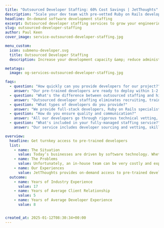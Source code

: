```yaml
---
title: "Outsourced Developer Staffing: 60% Cost Savings | JetThoughts"
description: "Scale your dev team with pre-vetted Ruby on Rails developers. Reduce hiring costs by 60%, start in 2 weeks. 5+ year avg client relationships. Get staffing quote."
headline: On-demand software development staffing
excerpt: Outsourced developer staffing services to grow your engineering team 60% faster. Eliminate recruiting, training, and payroll costs with our pre-vetted developer staffing solutions and Ruby on Rails specialists ready to deploy in weeks.
slug: outsourced-developer-staffing
author: Paul Keen
cover_image: service-outsourced-developer-staffing.jpg

menu_custom:
  icon: submenu-developer.svg
  title: Outsourced Developer Staffing
  description: Increase your development capacity &amp; reduce administrative workloads with pre-trained engineers that are ready to deploy within weeks.

metatags:
  image: og-services-outsourced-developer-staffing.jpg

faqs:
  - question: "How quickly can you provide developers for our project?"
    answer: "Our pre-trained developers are ready to deploy within 1-2 weeks. We maintain a pool of vetted developers with various skill sets, so we can quickly match you with developers who have the right experience for your project needs and technical requirements."
  - question: "What's the difference between outsourced staffing and hiring full-time developers?"
    answer: "Outsourced developer staffing eliminates recruiting, training, payroll, and HR administration costs. You get immediate access to pre-vetted talent without long hiring processes, onboarding time, or administrative overhead. You can scale up or down based on project needs without long-term commitments."
  - question: "What types of developers do you provide?"
    answer: "We provide full-stack developers, Ruby on Rails specialists, React and frontend developers, mobile developers (iOS/Android), DevOps engineers, QA engineers, and UI/UX designers. All developers have 3+ years of experience and are vetted for both technical skills and communication abilities."
  - question: "How do you ensure quality and communication?"
    answer: "All our developers go through rigorous technical vetting, English proficiency testing, and cultural fit assessment. They follow agile development practices, provide regular progress updates, participate in daily standups, and integrate seamlessly with your existing team and workflows."
  - question: "What's included in your fully-managed staffing service?"
    answer: "Our service includes developer sourcing and vetting, skills assessment and matching, onboarding and training, project management oversight, performance monitoring, payroll and benefits administration, and ongoing support. You focus on your product while we handle all staffing complexities. For comprehensive team leadership, consider pairing with our [fractional CTO services](/services/fractional-cto/), and for finding the right long-term hires, our [technical talent recruiting](/services/talent-recruiting-training/) service offers permanent placement solutions."

overview:
  headline: Get turnkey access to pre-trained developers
  list:
    - name: The Situation
      value: Today’s businesses are driven by software technology. Whether it’s launching a product, building a website, or managing digital infrastructure, many organizations rely on software developers to stay competitive and accelerate growth. Software development can unlock new possibilities for organizations by creating new revenue streams, optimizing operations, reducing costs, & driving adaptability.
    - name: The Problems
      value: Unfortunately, an in-house team can be very costly and experienced software development talent can be hard to find & competitive to hire. Even with access to good developers, it takes technical leadership, operational structure, and dedicated supervision to successfully develop a software product on time.
    - name: Our Experiences
      value: JetThoughts provides on-demand access to pre-trained developers to help companies grow their software development team at a fraction of the costs. As a fully-managed staffing service, we can handle everything from vetting, training, and onboarding to managing payroll, benefits, and HR compliance.
  outcome:
    - name: Years of Industry Experience
      value: 17
    - name: Years of Average Client Relationship
      value: 5
    - name: Years of Average Developer Experience
      value: 8


created_at: 2025-01-12T08:30:34+00:00
---
```


